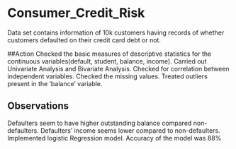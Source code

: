 # Consumer_Credit_Risk
Data set contains information of 10k customers having records of whether customers defaulted on their
credit card debt or not. 

##Action
Checked the basic measures of descriptive statistics for the continuous variables(default,
student, balance, income). 
Carried out Univariate Analysis and Bivariate Analysis. 
Checked for correlation between independent variables. 
Checked the missing values. 
Treated outliers present in the ’balance’ variable.

## Observations
Defaulters seem to have higher outstanding balance compared non-defaulters. Defaulters’ income seems lower
compared to non-defaulters.
Implemented logistic Regression model. Accuracy of the model was 88%





